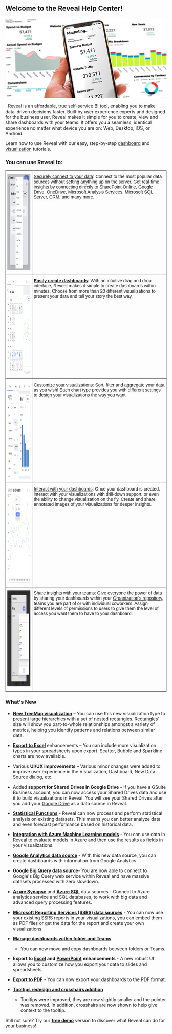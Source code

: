 ## Welcome to the Reveal Help Center!


![homePage\_All](images/homePage_All.png)

 
Reveal is an affordable, true self-service BI tool, enabling you to make
data-driven decisions faster. Built by user experience experts and
designed for the business user, Reveal makes it simple for you to
create, view and share dashboards with your teams. It offers you a
seamless, identical experience no matter what device you are on: Web,
Desktop, iOS, or Android.

Learn how to use Reveal with our easy, step-by-step
[dashboard](~/en/dashboard-tutorials/index.md) and
[visualization](~/en/visualization-tutorials/index.md) tutorials.

### You can use Reveal to:

<style type="text/css">
.tg  {border-collapse:collapse;border-spacing:0;}
.tg td{font-family:Arial, sans-serif;font-size:14px;padding:10px 5px;border-style:solid;border-width:1px;overflow:hidden;word-break:normal;border-color:black;}
.tg th{font-family:Arial, sans-serif;font-size:14px;font-weight:normal;padding:10px 5px;border-style:solid;border-width:1px;overflow:hidden;word-break:normal;border-color:black;}
.tg .tg-0pky{border-color:inherit;text-align:left;vertical-align:top}
</style>
<table class="tg">
  <tr>
    <th class="tg-0pky"><img src="images/dataSourcesHomePage_All.png" alt="Adding a data source dialog" width="400" height="300"></th>
    <th class="tg-0pky"><a href="~/en/datasources/index.md">Securely connect to your data</a>: Connect to the most popular data sources without setting anything up on the server. Get real-time insights by connecting directly to <a href="~/en/datasources/sharepoint.md">SharePoint Online</a>, <a href="~/en/datasources/google-drive.md">Google Drive</a>, <a href="~/en/datasources/onedrive.md">OneDrive</a>, <a href="~/en/datasources/microsoft-analysis-services.md">Microsoft Analysis Services</a>, <a href="~/en/datasources/microsoft-sql-server.md">Microsoft SQL Server</a>, <a href="~/en/datasources/microsoft-dynamics-crm.md">CRM</a>, and many more.</th>
  </tr>
  <tr>
    <td class="tg-0pky"><img src="images/VisualizationEditorHomePage_All.png" alt="Selecting a Visualization type dialog" width="400" height="300"></td>
    <td class="tg-0pky"><a href="~/en/dashboards/creating-dashboards.md"><span style="font-weight:bold">Easily create dashboards</span></a><span style="font-weight:bold">:</span> With an intuitive drag and drop interface, Reveal makes it simple to create dashboards within minutes. Choose from more than 20 different visualizations to present your data and tell your story the best way.</td>
  </tr>
  <tr>
    <td class="tg-0pky"><img src="images/visualizations-editor.png" alt="Visualization editor" width="400" height="300"></td>
    <td class="tg-0pky"><a href="~/en/data-visualizations/visualizations-editor.md">Customize your visualizations</a>: Sort, filter and aggregate your data as you wish! Each chart type provides you with different settings to design your visualizations the way you want.</td>
  </tr>
  <tr>
    <td class="tg-0pky"><img src="images/dashboardsInteractHome_All.png" alt="Dashboard viewer show tooltips" width="400" height="300"></td>
    <td class="tg-0pky"><a href="~/en/dashboards/exporting-dashboards/index.md">Interact with your dashboards</a>: Once your dashboard is created, interact with your visualizations with drill-down support, or even the ability to change visualization on the fly. Create and share annotated images of your visualizations for deeper insights.</td>
  </tr>
  <tr>
    <td class="tg-0pky"><img src="images/sharingHome_All.png" alt="Sharing dialog" width="400" height="300"></td>
    <td class="tg-0pky"><a href="~/en/dashboards/sharing-dashboards/sharing-dashboards.md">Share insights with your teams</a>: Give everyone the power of data by sharing your dashboards within your <a href="~/en/dashboards/teams/teams-collaboration-privacy.html#organization-team">Organization's repository</a>, teams you are part of or with individual coworkers. Assign different levels of permissions to users to give them the level of access you want them to have to your dashboard.</td>
  </tr>
</table>


### What's New

  - [**New TreeMap visualization**](~/en/data-visualizations/treemap-view.md) – You can use this new visualization type to present large hierarchies with a set of nested rectangles. Rectangles' size will show you part-to-whole relationships amongst a variety of metrics, helping you identify patterns and relations between similar data.

  - [**Export to Excel**](~/en/dashboards/exporting-dashboards/excel-data-format.md) enhancements – You can include more visualization types in your spreadsheets upon export. Scatter, Bubble and Sparkline charts are now available.

  - Various **UI/UX improvements** – Various minor changes were added to improve user experience in the Visualization, Dashboard, New Data Source dialog, etc.
  
  - Added **support for Shared Drives in Google Drive** – If you have a GSuite Business account, you can now access your Shared Drives data and use it to build visualizations in Reveal. You will see your Shared Drives after you add your [Google Drive](~/en/) as a data source in Reveal.







  - [**Statistical Functions**](statistical-functions.md) - Reveal can now
    process and perform statistical analysis on existing datasets. This
    means you can better analyze data and even forecast performance
    based on historical data.

  - [**Integration with Azure Machine Learning models**](azure-machine-learning-models.md) - You can use data in
    Reveal to evaluate models in Azure and then use the results as
    fields in your visualizations.

  - [**Google Analytics data source**](google-analytics.md) - With this new
    data source, you can create dashboards with information from Google
    Analytics.

  - [**Google Big Query data source**](google-bigquery.md)- You are now
    able to connect to Google's Big Query web service within Reveal and
    have massive datasets processed with zero slowdown.

  - [**Azure Synapse**](microsoft-azure-synapse-analytics.md) and [**Azure
    SQL**](azure-sql) data sources - Connect to Azure analytics service
    and SQL databases, to work with big data and advanced query
    processing features.

  - [**Microsoft Reporting Services (SSRS) data sources**](microsoft-reporting-services.md) - You can now use your
    existing SSRS reports in your visualizations, you can embed them as
    PDF files or get the data for the report and create your own
    visualizations.

  - [**Manage dashboards within folder and Teams**](managing-dashboards.md)
    - You can now move and copy dashboards between folders or Teams.

  - **Export to** [**Excel**](excel-data-format.md) **and**
    [**PowerPoint**](powerpoint-presentation.md) **enhancements** - A new
    robust UI allows you to customize how you export your data to slides
    and spreadsheets.

  - [**Export to PDF**](pdf-documents.md) - You can now export your
    dashboards to the PDF format.

  - [**Tooltips redesign and crosshairs addition**](overview-dashboards.md)
    - Tooltips were improved, they are now slightly smaller and the
    pointer was removed. In addition, crosshairs are now shown to help
    give context to the tooltip.

Still not sure? Try our [**free demo**](https://app.revealbi.io/Login?provider=Demo&_ga=2.197140908.2008019520.1580398635-1419162557.1572354605)
version to discover what Reveal can do for your business\!
